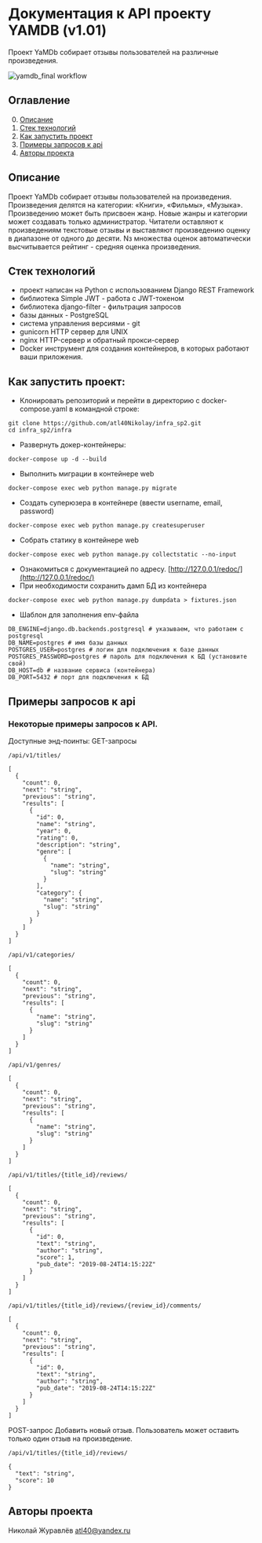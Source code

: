 # Документация к API проекту YAMDB (v1.01)
Проект YaMDb собирает отзывы пользователей на различные произведения.

![yamdb_final workflow](https://github.com/atl40Nikolay/yamdb_final/actions/workflows/yamdb_workflow.yml/badge.svg)

## Оглавление
0. [Описание](#описание)
1. [Стек технологий](#стек-технологий)
2. [Как запустить проект](#как-запустить-проект)
3. [Примеры запросов к api](#примеры-запросов-к-api)
4. [Авторы проекта](#авторы-проекта)


## Описание
Проект YaMDb собирает отзывы пользователей на произведения. Произведения делятся на категории: «Книги», «Фильмы», «Музыка». Произведению может быть присвоен жанр. Новые жанры и категории может создавать только администратор. Читатели оставляют к произведениям текстовые отзывы и выставляют произведению оценку в диапазоне от одного до десяти. Nз множества оценок автоматически высчитывается рейтинг - средняя оценка произведения.


## Стек технологий
- проект написан на Python с использованием Django REST Framework
- библиотека Simple JWT - работа с JWT-токеном
- библиотека django-filter - фильтрация запросов
- базы данныx - PostgreSQL
- система управления версиями - git
- gunicorn HTTP сервер для UNIX
- nginx HTTP-сервер и обратный прокси-сервер
- Docker инструмент для создания контейнеров, в которых работают ваши приложения.


## Как запустить проект:

- Клонировать репозиторий и перейти в директорию с docker-compose.yaml в командной строке:
```
git clone https://github.com/atl40Nikolay/infra_sp2.git
cd infra_sp2/infra
``` 
- Развернуть докер-контейнеры:
```
docker-compose up -d --build
```
- Выполнить миграции в контейнере web
```
docker-compose exec web python manage.py migrate
```
- Создать суперюзера в контейнере (ввести username, email, password)
```
docker-compose exec web python manage.py createsuperuser
```
- Собрать статику в контейнере web
```
docker-compose exec web python manage.py collectstatic --no-input
```
- Ознакомиться с документацией по адресу.
[http://127.0.0.1/redoc/](http://127.0.0.1/redoc/)
- При необходимости сохранить дамп БД из контейнера
```
docker-compose exec web python manage.py dumpdata > fixtures.json
```
- Шаблон для заполнения env-файла
```
DB_ENGINE=django.db.backends.postgresql # указываем, что работаем с postgresql
DB_NAME=postgres # имя базы данных
POSTGRES_USER=postgres # логин для подключения к базе данных
POSTGRES_PASSWORD=postgres # пароль для подключения к БД (установите свой)
DB_HOST=db # название сервиса (контейнера)
DB_PORT=5432 # порт для подключения к БД 
```

## Примеры запросов к api

### Некоторые примеры запросов к API.
Доступные энд-поинты:
GET-запросы

```
/api/v1/titles/
```
```
[
  {
    "count": 0,
    "next": "string",
    "previous": "string",
    "results": [
      {
        "id": 0,
        "name": "string",
        "year": 0,
        "rating": 0,
        "description": "string",
        "genre": [
          {
            "name": "string",
            "slug": "string"
          }
        ],
        "category": {
          "name": "string",
          "slug": "string"
        }
      }
    ]
  }
]
```
```
/api/v1/categories/
```
```
[
  {
    "count": 0,
    "next": "string",
    "previous": "string",
    "results": [
      {
        "name": "string",
        "slug": "string"
      }
    ]
  }
]
```
```
/api/v1/genres/
```
```
[
  {
    "count": 0,
    "next": "string",
    "previous": "string",
    "results": [
      {
        "name": "string",
        "slug": "string"
      }
    ]
  }
]
```
```
/api/v1/titles/{title_id}/reviews/
```
```
[
  {
    "count": 0,
    "next": "string",
    "previous": "string",
    "results": [
      {
        "id": 0,
        "text": "string",
        "author": "string",
        "score": 1,
        "pub_date": "2019-08-24T14:15:22Z"
      }
    ]
  }
]
```
```
/api/v1/titles/{title_id}/reviews/{review_id}/comments/
```
```
[
  {
    "count": 0,
    "next": "string",
    "previous": "string",
    "results": [
      {
        "id": 0,
        "text": "string",
        "author": "string",
        "pub_date": "2019-08-24T14:15:22Z"
      }
    ]
  }
]
```
POST-запрос
Добавить новый отзыв. Пользователь может оставить только один отзыв на произведение.
```
/api/v1/titles/{title_id}/reviews/
```
```
{
  "text": "string",
  "score": 10
}
```

## Авторы проекта

Николай Журавлёв
atl40@yandex.ru
